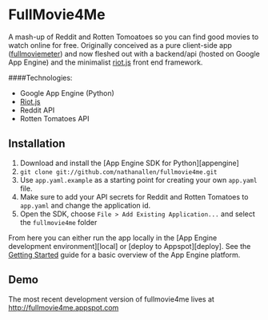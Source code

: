 FullMovie4Me
==============
A mash-up of Reddit and Rotten Tomoatoes so you can find good movies to watch online for free. Originally conceived as a pure client-side app ([fullmoviemeter](https://github.com/nathanallen/fullmoviemeter)) and now fleshed out with a backend/api (hosted on Google App Engine) and the minimalist [riot.js](https://muut.com/riotjs/) front end framework.

####Technologies:
* Google App Engine (Python)
* [Riot.js](https://muut.com/riotjs/)
* Reddit API
* Rotten Tomatoes API

## Installation

1. Download and install the [App Engine SDK for Python][appengine]
2. `git clone git://github.com/nathanallen/fullmovie4me.git`
3. Use `app.yaml.example` as a starting point for creating your own `app.yaml` file.
4. Make sure to add your API secrets for Reddit and Rotten Tomatoes to `app.yaml` and change the application id.
5. Open the SDK, choose `File > Add Existing Application...` and select the `fullmovie4me` folder

From here you can either run the app locally in the [App Engine development environment][local] or [deploy to Appspot][deploy].
See the [Getting Started](http://code.google.com/appengine/docs/python/gettingstarted) guide for a basic overview of the App Engine platform.

## Demo

The most recent development version of fullmovie4me lives at http://fullmovie4me.appspot.com